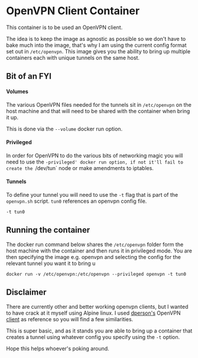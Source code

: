 # OpenVPN Client Container

This container is to be used an OpenVPN client.

The idea is to keep the image as agnostic as possible so we don't have to bake much into the image, that's why I am using the current config format set out in `/etc/openvpn`. This image gives you the ability to bring up multiple containers each with unique tunnels on the same host.


## Bit of an FYI


#### Volumes

The various OpenVPN files needed for the tunnels sit in `/etc/openvpn` on the host machine and that will need to be shared with the container when bring it up.

This is done via the `--volume` docker run option.


#### Privileged

In order for OpenVPN to do the various bits of networking magic you will need to use the `-privileged' docker run option, if not it'll fail to create the `/dev/tun` node or make amendments to iptables.


#### Tunnels

To define your tunnel you will need to use the `-t` flag that is part of the `openvpn.sh` script. `tun0` references an openvpn config file.

	-t tun0


## Running the container

The docker run command below shares the `/etc/openvpn` folder form the host machine with the container and then runs it in privileged mode. You are then specifying the image e.g. openvpn and selecting the config for the relevant tunnel you want it to bring u

	docker run -v /etc/openvpn:/etc/openvpn --privileged openvpn -t tun0


## Disclaimer

There are currently other and better working openvpn clients, but I wanted to have crack at it myself using Alpine linux. I used [dperson's](https://github.com/dperson) OpenVPN [client](https://github.com/dperson/openvpn-client) as reference so you will find a few similarities. 

This is super basic, and as it stands you are able to bring up a container that creates a tunnel using whatever config you specify using the `-t` option. 

Hope this helps whoever's poking around.